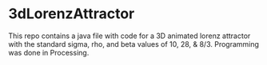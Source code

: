 # 3dLorenzAttractor

This repo contains a java file with code for a 3D animated lorenz attractor with the standard sigma, rho, and beta values of 10, 28, & 8/3. Programming was done in Processing.
